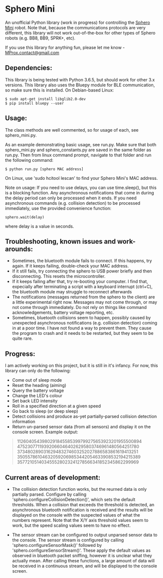 # Sphero Mini
An unofficial Python library (work in progress) for controlling the [Sphero Mini](https://www.sphero.com/sphero-mini) robot. Note that, because the communications protocols are very different, this library will not work out-of-the-box for other types of Sphero robots (e.g. BB8, BB9, SPRK+, etc).

If you use this library for anything fun, please let me know - MProx.contact@gmail.com

## Dependencies:
This library is being tested with Python 3.6.5, but should work for other 3.x versions. This library also uses the Bluepy module for BLE communication, so make sure this is installed. On Debian-based Linux:

    $ sudo apt-get install libglib2.0-dev
    $ pip install bluepy --user

## Usage:
The class methods are well commented, so for usage of each, see sphero_mini.py. 

As an example demonstrating basic usage, see run.py. Make sure that both sphero_mini.py and sphero_constants.py are saved in the same folder as run.py. Then from linux command prompt, navigate to that folder and run the following command:

    $ python run.py [sphero MAC address]

On Linux, use 'sudo hcitool lescan' to find your Sphero Mini's MAC address.

Note on usage: If you need to use delays, you can use time.sleep(), but this is a blocking function. Any asynchronous notifications that come in during the delay period can only be processed when it ends. If you need asynchronous commands (e.g. collision detection) to be processed immediately, use the provided convenience function:

    sphero.wait(delay)

where delay is a value in seconds.

## Troubleshooting, known issues and work-arounds:
* Sometimes, the bluetooth module fails to connect. If this happens, try again. If it keeps failing, double-check your MAC address.
* If it still fails, try connecting the sphero to USB power briefly and then disconnecting. This resets the microcontroller.
* If it keeps failing after that, try re-booting your computer. I find that, expecially after terminating a script with a keyboard interrupt (ctrl+C), the bluetooth module may struggle to reconnect afterwards
* The notifications (messages returned from the sphero to the client) are a little experimental right now. Messages may not come through, or may not come through immediately. Do not rely on things like command acknowledgements, battery voltage reporting, etc. 
* Sometimes, bluetooth collisions seem to happen, possibly caused by unexpected asynchronous notifications (e.g. collision detection) coming in at a poor time. I have not found a way to prevent them. They cause the program to crash and it needs to be restarted, but they seem to be quite rare.

## Progress:
I am actively working on this project, but it is still in it's infancy. For now, this library can only do the following:
* Come out of sleep mode
* Reset the heading (aiming)
* Query the battery voltage
* Change the LED's colour
* Set back LED intensity
* Roll in a specified direction at a given speed
* Go back to sleep (or deep sleep)
* Detect collisions and produce as-yet partially-parsed collision detection information
* Return un-parsed sensor data (from all sensors) and display it on the console screen. Example output:

> 1126040543980291845585399799275653923201955500894
> 475230771193920660464026295803746961480564251780
> 373480289031629483274603252027886583861619413251
> 350557861046320592069853442054633908532194215389
> 357721051403455528023241278566341852345862299969

## Current areas of development:
* The collision detection function works, but the reurned data is only partially parsed. Configure by calling 'sphero.configureCollisionDetection()', which sets the default thresholds. When a collision that exceeds the threshold is detected, an asynchronous bluetooth notification is received and the results will be displayed on the console with the suspected values of what the numbers represent. Note that the X/Y axis threshold values seem to work, but the speed scaling values seem to have no effect.

* The sensor stream can be configured to output unparsed sensor data to the console. The sensor stream is configured by calling 'sphero.configureSensorMask()' followed by 'sphero.configureSensorStream()'. These apply the default values as observed in bluetooth packet sniffing, however it is unclear what they actually mean. After calling these functions, a large amount of data will be received in a continuous stream, and will be displayed to the console screen.
